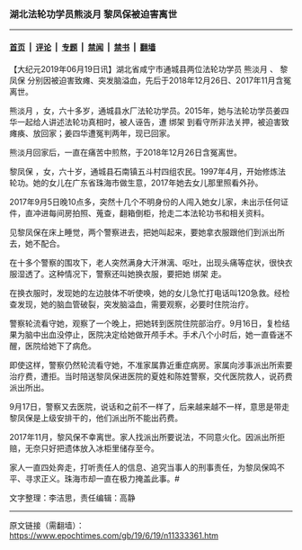 ### 湖北法轮功学员熊淡月 黎凤保被迫害离世

---

#### [首页](../../../..?n11333361) &nbsp;|&nbsp; [评论](../../../../../epoch-comment?n11333361) &nbsp;|&nbsp; [专题](../../../../../epoch-special?n11333361) &nbsp;|&nbsp; [禁闻](../../../../../epoch-news?n11333361) &nbsp;|&nbsp; [禁书](../../../../../books?n11333361) &nbsp;|&nbsp; [翻墙](https://github.com/gfw-breaker/nogfw/blob/master/README.md?n11333361)


<div class="post_content" id="artbody" itemprop="articleBody">
 <!-- article content begin -->
 <p>
  【大纪元2019年06月19日讯】湖北省咸宁市通城县两位法轮功学员
  <ok href="https://www.epochtimes.com/gb/tag/%E7%86%8A%E6%B7%A1%E6%9C%88.html">
   熊淡月
  </ok>
  、
  <ok href="https://www.epochtimes.com/gb/tag/%E9%BB%8E%E5%87%A4%E4%BF%9D.html">
   黎凤保
  </ok>
  分别因被迫害致瘫、突发脑溢血，先后于2018年12月26日、2017年11月含冤离世。
 </p>
 <p>
  <ok href="https://www.epochtimes.com/gb/tag/%E7%86%8A%E6%B7%A1%E6%9C%88.html">
   熊淡月
  </ok>
  ，女，六十多岁，通城县水厂法轮功学员。2015年，她与法轮功学员姜四华一起给人讲述法轮功真相时，被人诬告，遭
  <ok href="https://www.epochtimes.com/gb/tag/%E7%BB%91%E6%9E%B6.html">
   绑架
  </ok>
  到看守所非法关押，被迫害致瘫痪、放回家；姜四华遭冤判两年，现已回家。
 </p>
 <p>
  熊淡月回家后，一直在痛苦中煎熬，于2018年12月26日含冤离世。
 </p>
 <div class="ar_articleContent" id="ar_bArticleContent">
  <p>
   <ok href="https://www.epochtimes.com/gb/tag/%E9%BB%8E%E5%87%A4%E4%BF%9D.html">
    黎凤保
   </ok>
   ，女，六十岁，通城县石南镇五斗村四组农民。1997年4月，开始修炼法轮功。她的女儿在广东省珠海市做生意，2017年她去女儿那里照看外孙。
  </p>
  <p>
   2017年9月5日晚10点多，突然十几个不明身份的人闯入她女儿家，未出示任何证件，直冲进每间房拍照、蒐查，翻箱倒柜，抢走二本法轮功书和相关资料。
  </p>
  <p>
   见黎凤保在床上睡觉，两个警察进去，把她叫起来，要她拿衣服跟他们到派出所去，她不配合。
  </p>
  <p>
   在十多个警察的围攻下，老人突然满身大汗淋漓、呕吐，出现头痛等症状，很快衣服湿透了。这种情况下，警察还叫她换衣服，要把她
   <ok href="https://www.epochtimes.com/gb/tag/%E7%BB%91%E6%9E%B6.html">
    绑架
   </ok>
   走。
  </p>
  <p>
   在换衣服时，发现她的左边肢体不听使唤，她的女儿急忙打电话叫120急救。经检查发现，她的脑血管破裂，突发脑溢血，需要观察，必要时住院治疗。
  </p>
  <p>
   警察轮流看守她，观察了一个晚上，把她转到医院住院部治疗。9月16日，复检结果为脑中出血没停止，医院决定给她做开颅手术。手术八个小时后，她一直昏迷不醒，医院给她下了病危。
  </p>
  <p>
   即使这样，警察仍然轮流看守她，不准家属靠近重症病房。家属向涉事派出所索要治疗费，遭拒。当时陪送黎凤保进医院的夏姓和陈姓警察，交代医院救人，说药费派出所出。
  </p>
  <p>
   9月17日，警察又去医院，说话和之前不一样了，后来越来越不一样，意思是带走黎凤保是上级安排干的，他们派出所不能出药费。
  </p>
  <p>
   2017年11月，黎风保不幸离世。家人找派出所要说法，不同意火化。因派出所拒赔，无奈只好把遗体放入冰柜里储存至今。
  </p>
  <p>
   家人一直四处奔走，打听责任人的信息、追究当事人的刑事责任，为黎凤保鸣不平、寻求正义。珠海市却一直在极力掩盖此事。#
  </p>
  <p>
   文字整理：李洁思，责任编辑：高静
  </p>
 </div>
 <!-- article content end -->
 <div id="below_article_ad">
 </div>
</div>


---

原文链接（需翻墙）：https://www.epochtimes.com/gb/19/6/19/n11333361.htm